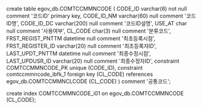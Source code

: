 create table egov_db.COMTCCMMNCODE
(
    CODE_ID           varchar(6)   not null comment '코드ID'
        primary key,
    CODE_ID_NM        varchar(60)  null comment '코드ID명',
    CODE_ID_DC        varchar(200) null comment '코드ID설명',
    USE_AT            char         null comment '사용여부',
    CL_CODE           char(3)      null comment '분류코드',
    FRST_REGIST_PNTTM datetime     null comment '최초등록시점',
    FRST_REGISTER_ID  varchar(20)  null comment '최초등록자ID',
    LAST_UPDT_PNTTM   datetime     null comment '최종수정시점',
    LAST_UPDUSR_ID    varchar(20)  null comment '최종수정자ID',
    constraint COMTCCMMNCODE_PK
        unique (CODE_ID),
    constraint comtccmmncode_ibfk_1
        foreign key (CL_CODE) references egov_db.COMTCCMMNCLCODE (CL_CODE)
)
    comment '공통코드';

create index COMTCCMMNCODE_i01
    on egov_db.COMTCCMMNCODE (CL_CODE);

